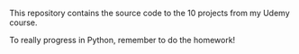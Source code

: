 This repository contains the source code to the 10 projects from my Udemy course.

To really progress in Python, remember to do the homework!
